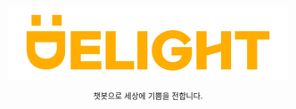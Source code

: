 <img src="https://raw.githubusercontent.com/Delight-Studio/.github/main/assets/delight.png">
<p align="center">챗봇으로 세상에 기쁨을 전합니다.</p>
